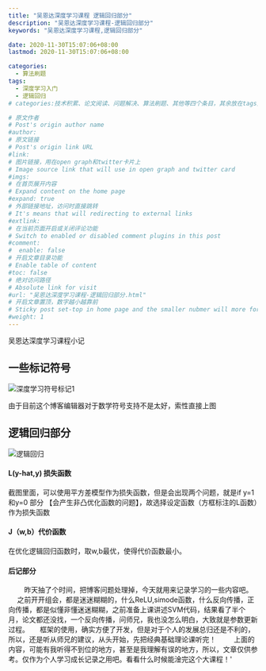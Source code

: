 ```yaml
---
title: "吴恩达深度学习课程 逻辑回归部分"
description: "吴恩达深度学习课程-逻辑回归部分"
keywords: "吴恩达深度学习课程,逻辑回归部分"

date: 2020-11-30T15:07:06+08:00
lastmod: 2020-11-30T15:07:06+08:00

categories:
  - 算法刷题
tags:
  - 深度学习入门
  - 逻辑回归
# categories:技术积累、论文阅读、问题解决、算法刷题、其他等四个条目，其余放在tags里面。

# 原文作者
# Post's origin author name
#author:
# 原文链接
# Post's origin link URL
#link:
# 图片链接，用在open graph和twitter卡片上
# Image source link that will use in open graph and twitter card
#imgs:
# 在首页展开内容
# Expand content on the home page
#expand: true
# 外部链接地址，访问时直接跳转
# It's means that will redirecting to external links
#extlink:
# 在当前页面开启或关闭评论功能
# Switch to enabled or disabled comment plugins in this post
#comment:
#  enable: false
# 开启文章目录功能
# Enable table of content
#toc: false
# 绝对访问路径
# Absolute link for visit
#url: "吴恩达深度学习课程-逻辑回归部分.html"
# 开启文章置顶，数字越小越靠前
# Sticky post set-top in home page and the smaller nubmer will more forward.
#weight: 1
---
```


吴恩达深度学习课程小记
<!--more-->

## 一些标记符号 

![深度学习符号标记1](https://s3.ax1x.com/2020/11/29/DgDoxf.jpg)

由于目前这个博客编辑器对于数学符号支持不是太好，索性直接上图
## 逻辑回归部分
![逻辑回归](https://s3.ax1x.com/2020/11/29/DgruQK.png)

#### L(y-hat,y) 损失函数
截图里面，可以使用平方差模型作为损失函数，但是会出现两个问题，就是if y=1  和y=0 部分 【会产生非凸优化函数的问题】，故选择设定函数（方框标注的L函数）作为损失函数
#### J（w,b）代价函数 
在优化逻辑回归函数时，取w,b最优，使得代价函数最小。

#### 后记部分
　　
昨天抽了个时间，把博客问题处理掉，今天就用来记录学习的一些内容吧。
　
之前开开组会，都是迷迷糊糊的，什么ReLU,simode函数，什么反向传播，正向传播，都是似懂非懂迷迷糊糊，之前准备上课讲述SVM代码，结果看了半个月，论文都还没找，一个反向传播，问师兄，我也没怎么明白，大致就是参数更新过程。
　
框架的使用，确实方便了开发，但是对于个人的发展总归还是不利的，所以，还是听从师兄的建议，从头开始，先把经典基础理论课听完！
　　
上面的内容，可能有我听得不到位的地方，甚至是我理解有误的地方，所以，文章仅供参考。仅作为个人学习成长记录之用吧。看看什么时候能淦完这个大课程！'

